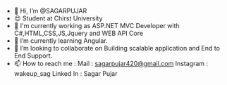 - 👋 Hi, I’m @SAGARPUJAR
- 😍 Student at Chirst University
- 👀 I'm currently working as ASP.NET MVC Developer with C#,HTML,CSS,JS,Jquery and WEB API Core
- 🌱 I’m currently learning Angular.
- 💞️ I’m looking to collaborate on Building scalable application and End to End Support.
- 📫 How to reach me : 
          Mail : sagarpujar420@gmail.com
          Instagram : wakeup_sag
          Linked In : Sagar Pujar

<!---
SAGARPUJAR/SAGARPUJAR is a ✨ special ✨ repository because its `README.md` (this file) appears on your GitHub profile.
You can click the Preview link to take a look at your changes.
--->
